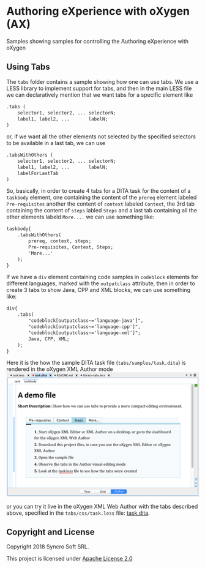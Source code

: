 # Authoring eXperience with oXygen (AX)

Samples showing samples for controlling the Authoring eXperience with oXygen

## Using Tabs

The `tabs` folder contains a sample showing how one can use tabs.
We use a LESS library to implement support for tabs, and then in the main
LESS file we can declaratively mention that we want tabs for a specific element
like

```less
.tabs (
    selector1, selector2, ... selectorN;
    label1, label2, ...       labelN;    
)
```

or, if we want all the other elements not selected by the specified selectors to be
available in a last tab, we can use 

```less
.tabsWithOthers (
    selector1, selector2, ... selectorN;
    label1, label2, ...       labelN;
    labelForLastTab    
)
```

So, basically, in order to create 4 tabs for a DITA task for the content of 
a `taskbody` element, one containing the content of the `prereq` element 
labeled `Pre-requisites` another the content of `context` labeled `Context`,
the 3rd tab containing the content of `steps` labled `Steps` and a last tab 
containing all the other elements labeld `More....` we can use something like:


```less
taskbody{
    .tabsWithOthers(
        prereq, context, steps;
        Pre-requisites, Context, Steps;
        'More...'
    );
}
```

If we have a `div` element containing code samples in `codeblock` elements for 
different languages, marked with the `outputclass` attribute, then in order to
create 3 tabs to show Java, CPP and XML blocks, we can use something like:


```less
div{
    .tabs(
        "codeblock[outputclass~='language-java']", 
        "codeblock[outputclass~='language-cpp']", 
        "codeblock[outputclass~='language-xml']";
        Java, CPP, XML;
    );
}
```

Here it is the how the sample DITA task file (`tabs/samples/task.dita`) is rendered 
in the oXygen XML Author mode
![tabs/sample/task.png](tabs/sample/task.png)


or you can try it live in the oXygen XML Web Author with the tabs described above, specified in the 
`tabs/css/task.less` file:
[task.dita](https://www.oxygenxml.com/webapp-demo-aws/app/oxygen.html?url=github%3A%2F%2FgetFileContent%2Foxygenxml%2Fax%2Fmaster%2Ftabs%2Fsample%2Ftask.dita).

Copyright and License
---------------------
Copyright 2018 Syncro Soft SRL.

This project is licensed under [Apache License 2.0](https://github.com/oxygenxml/ax/blob/master/LICENSE)
